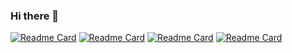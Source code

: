 ### Hi there 👋 

<!--
**JaganKaartik/JaganKaartik** is a ✨ _special_ ✨ repository because its `README.md` (this file) appears on your GitHub profile.

Here are some ideas to get you started:

- 🔭 I’m currently working on ...
- 🌱 I’m currently learning ...
- 👯 I’m looking to collaborate on ...
- 🤔 I’m looking for help with ...
- 💬 Ask me about ...
- 📫 How to reach me: ...
- 😄 Pronouns: ...
- ⚡ Fun fact: ...
-->


[![Readme Card](https://github-readme-stats-lime-kappa.vercel.app/api/pin/?username=jagankaartik&repo=Swizzl-Py)](https://github.com/JaganKaartik/Swizzl-Py)
[![Readme Card](https://github-readme-stats-lime-kappa.vercel.app/api/pin/?username=Structry&repo=Information-Retrieval-Fundamentals)](https://github.com/Structry/Information-Retrieval-Fundamentals)
[![Readme Card](https://github-readme-stats-lime-kappa.vercel.app/api/pin/?username=MyCloudle&repo=Typescript-Express-Docker-Boilerplate)](https://github.com/MyCloudle/Typescript-Express-Docker-Boilerplate)
[![Readme Card](https://github-readme-stats-lime-kappa.vercel.app/api/pin/?username=jagankaartik&repo=Foodle)](https://github.com/JaganKaartik/Foodle)
